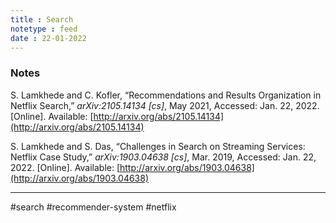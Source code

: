 ```yaml
---
title : Search
notetype : feed
date : 22-01-2022
---
```


### Notes

S. Lamkhede and C. Kofler, “Recommendations and Results Organization in Netflix Search,” _arXiv:2105.14134 [cs]_, May 2021, Accessed: Jan. 22, 2022. [Online]. Available: [http://arxiv.org/abs/2105.14134](http://arxiv.org/abs/2105.14134)

S. Lamkhede and S. Das, “Challenges in Search on Streaming Services: Netflix Case Study,” _arXiv:1903.04638 [cs]_, Mar. 2019, Accessed: Jan. 22, 2022. [Online]. Available: [http://arxiv.org/abs/1903.04638](http://arxiv.org/abs/1903.04638)


---

#search #recommender-system #netflix 
